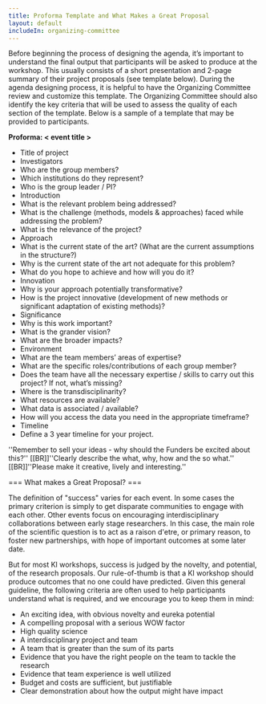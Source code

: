```yaml
---
title: Proforma Template and What Makes a Great Proposal
layout: default
includeIn: organizing-committee
---
```

Before beginning the process of designing the agenda, it’s important to understand the final output that participants will be asked to produce at the workshop. This usually consists of a short presentation and 2-page summary of their project proposals (see template below). During  the agenda designing process, it is helpful to have the Organizing Committee review and customize this template. The Organizing Committee should also identify the key criteria that will be used to assess the quality of each section of the template. Below is a sample of a template that may be provided to participants.

__Proforma: < event title >__

 * Title of project
 * Investigators
  * Who are the group members? 
  * Which institutions do they represent? 
  * Who is the group leader / PI?
 * Introduction
  * What is the relevant problem being addressed? 
  * What is the challenge (methods, models & approaches) faced while addressing the problem? 
  * What is the relevance of the project?
 * Approach
  * What is the current state of the art? (What are the current assumptions in the structure?)
  * Why is the current state of the art not adequate for this problem? 
  * What do you hope to achieve and how will you do it?
 * Innovation
  * Why is your approach potentially transformative? 
  * How is the project innovative (development of new methods or significant adaptation of existing methods)?
 * Significance
  * Why is this work important?
  * What is the grander vision?
  * What are the broader impacts? 
 * Environment
  * What are the team members’ areas of expertise?
  * What are the specific roles/contributions of each group member? 
  * Does the team have all the necessary expertise / skills to carry out this project? If not, what’s missing?
  * Where is the transdisciplinarity?
  * What resources are available?
  * What data is associated / available?
  * How will you access the data you need in the appropriate timeframe?
 * Timeline
  * Define a 3 year timeline for your project.

''Remember to sell your ideas - why should the Funders be excited about this?''
[[BR]]''Clearly describe the what, why, how and the so what.''
[[BR]]''Please make it creative, lively and interesting.''

=== What makes a Great Proposal? ===

The definition of "success" varies for each event. In some cases the primary criterion is simply to get disparate communities to engage with each other. Other events focus on encouraging interdisciplinary collaborations between early stage researchers. In this case, the main role of the scientific question is to act as a raison d'etre, or primary reason, to foster new partnerships, with hope of important outcomes at some later date.

But for most KI workshops, success is judged by the novelty, and potential, of the research proposals. Our rule-of-thumb is that a KI workshop should produce outcomes that no one could have predicted. Given this general guideline, the following criteria are often used to help participants understand what is required, and we encourage you to keep them in mind:
 * An exciting idea, with obvious novelty and eureka potential
 * A compelling proposal with a serious WOW factor
 * High quality science
 * A interdisciplinary project and team
 * A team that is greater than the sum of its parts
 * Evidence that you have the right people on the team to tackle the research
 * Evidence that team experience is well utilized
 * Budget and costs are sufficient, but justifiable
 * Clear demonstration about how the output might have impact